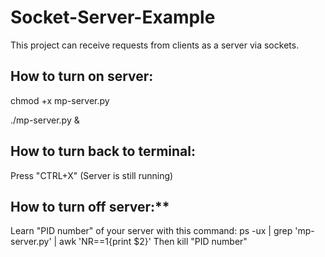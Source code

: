 # Socket-Server-Example
This project can receive requests from clients as a server via sockets.

## How to turn on server:
  chmod +x mp-server.py
  
  ./mp-server.py &

## How to turn back to terminal:
Press "CTRL+X"
(Server is still running)

## How to turn off server:**
Learn "PID number" of your server with this command:
  ps -ux | grep 'mp-server.py' | awk 'NR==1{print $2}'
Then
  kill "PID number"
